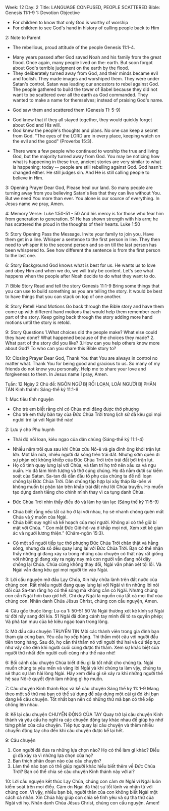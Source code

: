 Week: 12
Day: 2
Title: LANGUAGE CONFUSED, PEOPLE SCATTERED
Bible: Genesis 11:1-9
1: Devotion Objective
- For children to know that only God is worthy of worship
- For children to see God's hand in history of calling people back to Him

2: Note to Parent
* The rebellious, proud attitude of the people Genesis 11:1-4.
- Many years passed after God saved Noah and his family from the great flood. Once again, many people lived on the: earth. But soon forgot about God's terrible judgment on the earth by the flood.
- They deliberately turned away from God, and their minds became evil and foolish. They made images and worshiped them. They were under Satan's control. Satan was leading our ancestors to rebel against God. The people gathered to build the tower of Babel because they did not want to be scattered over all the earth as God commanded. They wanted to make a name for themselves; instead of praising God's name.
* God saw them and scattered them (Genesis 11: 5-9)
- God knew that if they all stayed together, they would quickly forget about God and His will.
- God knew the people's thoughts and plans. No one can keep a secret from God. "The eyes of the LORD are in every place, keeping watch on the evil and the good" (Proverbs 15:3).
* There were a few people who continued to worship the true and living God, but the majority turned away from God. You may be noticing how what is happening in these true, ancient stories are very similar to what is happening: today -- people are still rebelling against God. God hasn't: changed either. He still judges sin. And He is still calling people to believe in Him.

3: Opening Prayer
 Dear God, Please heal our land. So many people are turning away from you believing Satan's lies that they can live without You. But we need You more than ever. You alone is our source of everything. In Jesus name we pray, Amen.

4: Memory Verse:
Luke 1:50-51 - 50 And his mercy is for those who fear him from generation to generation. 51 He has shown strength with his arm; he has scattered the proud in the thoughts of their hearts. Luke 1:50

5: Story Opening
Pass the Message. Invite your family to join you. Have them get in a line. Whisper a sentence to the first person in line. They then need to whisper it to the second person and so on till the last person has been whispered to. See how different the sentence is from the first person to the last one.

6: Story Background
God knows what is best for us. He wants us to love and obey Him and when we do, we will truly be content. Let's see what happens when the people after Noah decide to do what they want to do.

7: Bible Story
Read and tell the story Genesis 11:1-9
Bring some things that you can use to build something as you are telling the story. It would be best to have things that you can stack on top of one another.


8: Story Retell
Hand Motions Go back through the Bible story and have them come up with different hand motions that would help them remember each part of the story. Keep going back through the story adding more hand motions until the story is retold.

9: Story Questions
 1.What choices did the people make? What else could they have done? What happened because of the choices they made? 2. What part of the story did you like? 3.How can you help others know more about God? To who can you share this Bible story to?

10: Closing Prayer
Dear God, Thank You that You are always in control no matter what. Thank You for being good and gracious to us. So many of my friends do not know you personally. Help me to share your love and forgiveness to them. In Jesus name I pray, Amen.

Tuần: 12
Ngày 2
Chủ đề: NGÔN NGỮ BỊ RỐI LOẠN, LOÀI NGƯỜI BỊ PHÂN TÁN
Kinh thánh: Sáng-thế ký 11:1-9

1: Mục tiêu tĩnh nguyện
- Cho trẻ em biết rằng chỉ có Chúa mới đáng được thờ phượng
- Cho trẻ em thấy bàn tay của Đức Chúa Trời trong lịch sử đã kêu gọi mọi người trở lại với Ngài thế nào!

2: Lưu ý cho Phụ huynh
* Thái độ nổi loạn, kiêu ngạo của dân chúng (Sáng-thế ký 11:1-4)
- Nhiều năm trôi qua sau khi Chúa cứu Nô-ê và gia đình ông khỏi trận lụt lớn. Một lần nữa, nhiều người đã sống trên trái đất. Nhưng sớm quên đi sự phán xét khủng khiếp của Đức Chúa Trời trên trái đất bởi trận lụt.
- Họ cố tình quay lưng lại với Chúa, và tâm trí họ trở nên xấu xa và ngu xuẩn. Họ đã làm hình tượng và thờ cúng chúng. Họ đã nằm dưới sự kiểm soát của Satan. Sa-tan đã dẫn đầu tổ phụ của chúng ta để nổi loạn chống lại Đức Chúa Trời. Dân chúng tập hợp lại xây tháp Ba-bên vì không muốn bị phân tán trên khắp trái đất như lời Chúa truyền. Họ muốn tạo dựng danh tiếng cho chính mình thay vì ca tụng danh Chúa.
* Đức Chúa Trời nhìn thấy điều đó và làm họ tản lạc (Sáng thế ký 11:5-9)
- Chúa biết rằng nếu tất cả họ ở lại với nhau, họ sẽ nhanh chóng quên mất Chúa và ý muốn của Ngài.
- Chúa biết suy nghĩ và kế hoạch của mọi người. Không ai có thể giữ bí mật với Chúa. “ Con mắt Đức Giê-hô-va ở khắp mọi nơi, Xem xét kẻ gian ác và người lương thiện.” (Châm-ngôn 15:3).
* Có một số người tiếp tục thờ phượng Đức Chúa Trời chân thật và hằng sống, nhưng đa số đều quay lưng lại với Đức Chúa Trời. Bạn có thể nhận thấy những gì đang xảy ra trong những câu chuyện có thật này rất giống với những gì đang xảy ra ngày nay mà con người vẫn đang nổi dậy chống lại Chúa. Chúa cũng không thay đổi, Ngài vẫn phán xét tội lỗi. Và Ngài vẫn đang kêu gọi mọi người tin vào Ngài.

3: Lời cầu nguyện mở đầu
 Lạy Chúa, Xin hãy chữa lành trên đất nước của chúng con. Rất nhiều người đang quay lưng lại với Ngài vì tin những lời nói dối của Sa-tan rằng họ có thể sống mà không cần có Ngài. Nhưng chúng con cần Ngài hơn bao giờ hết. Chỉ duy Ngài là nguồn của tất cả mọi thứ của chúng con. Nhân danh Chúa Jêsus Christ, chúng con cầu nguyện, Amen.

4: Câu gốc thuộc lòng:
Lu-ca 1: 50-51
 50 Và Ngài thương xót kẻ kính sợ Ngài từ đời nầy sang đời kia. 51 Ngài đã dùng cánh tay mình để tỏ ra quyền phép; Và phá tan mưu của kẻ kiêu ngạo toan trong lòng.

5: Mở đầu câu chuyện
TRUYỀN TIN
Mời các thành viên trong gia đình bạn tham gia cùng bạn. Yêu cầu họ xếp hàng. Thì thầm một câu với người đầu tiên trong hàng. Sau đó, họ cần thì thầm nó với người thứ hai và cứ tiếp tục như vậy cho đến khi người cuối cùng được thì thầm. Xem sự khác biệt của người thứ nhất đến người cuối cùng như thế nào nhé!

6: Bối cảnh câu chuyện
Chúa biết điều gì là tốt nhất cho chúng ta. Ngài muốn chúng ta yêu mến và vâng lời Ngài và khi chúng ta làm vậy, chúng ta sẽ thực sự làm hài lòng Ngài. Hãy xem điều gì sẽ xảy ra khi những người thế hệ sau Nô-ê quyết định làm những gì họ muốn.

7: Câu chuyện Kinh thánh
Đọc và kể câu chuyện Sáng thế ký 11: 1-9
Mang theo một số thứ mà bạn có thể sử dụng để xây dựng một cái gì đó khi bạn đang kể câu chuyện. Tốt nhất bạn nên có những thứ mà bạn có thể xếp chồng lên nhau.


8: Kể lại câu chuyện
CHUYỂN ĐỘNG CỦA TAY
Quay trở lại câu chuyện Kinh thánh và yêu cầu họ nghĩ ra các chuyển động tay khác nhau để giúp họ nhớ từng phần của câu chuyện. Tiếp tục quay lại câu chuyện và thêm nhiều chuyển động tay cho đến khi câu chuyện được kể lại hết.

9: Câu chuyện
 1. Con người đã đưa ra những lựa chọn nào? Họ có thể làm gì khác? Điều gì đã xảy ra vì những lựa chọn của họ?
2. Bạn thích phân đoạn nào của câu chuyện?
3. Làm thế nào bạn có thể giúp người khác hiểu biết thêm về Đức Chúa Trời? Bạn có thể chia sẻ câu chuyện Kinh thánh này với ai?

10: Lời cầu nguyện kết thúc
Lạy Chúa, chúng con cảm ơn Ngài vì Ngài luôn kiểm soát trên mọi điều. Cảm ơn Ngài đã thật sự tốt lành và nhân từ với chúng con. Vì vậy, nhiều bạn bè, người thân của con không biết Ngài một cách cá nhân. Xin Chúa hãy giúp con chia sẻ tình yêu và sự tha thứ của Ngài với họ. Nhân danh Chúa Jêsus Christ, chúng con cầu nguyện. Amen!